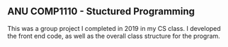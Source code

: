 ## ANU COMP1110 - Stuctured Programming

This was a group project I completed in 2019 in my CS class. I developed the front end code, as well as the overall class structure for the program. 
